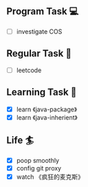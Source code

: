 

## Program Task  💻
- [ ] investigate COS

## Regular Task  🤡
- [ ] leetcode

## Learning Task 🎯
- [x] learn 《java-package》
- [x] learn 《java-inherient》

## Life 🏄
- [x] poop smoothly
- [x] config git proxy
- [x] watch 《疯狂的麦克斯》